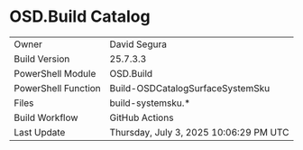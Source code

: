 ﻿# OSD.Build Catalog

| | |
|-|-|
| Owner | David Segura |
| Build Version | 25.7.3.3 |
| PowerShell Module | OSD.Build |
| PowerShell Function | Build-OSDCatalogSurfaceSystemSku |
| Files | build-systemsku.* |
| Build Workflow | GitHub Actions |
| Last Update | Thursday, July 3, 2025 10:06:29 PM UTC |
